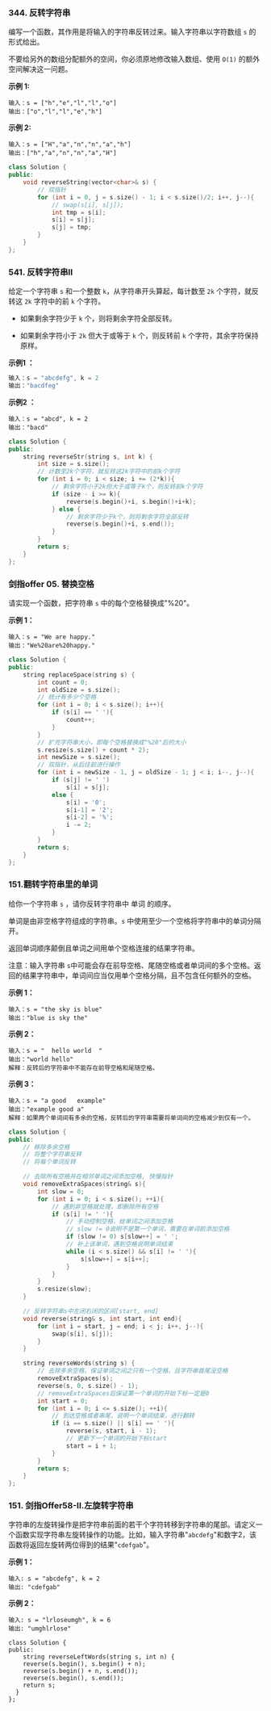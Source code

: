 ### **344. 反转字符串** 

编写一个函数，其作用是将输入的字符串反转过来。输入字符串以字符数组 `s` 的形式给出。

不要给另外的数组分配额外的空间，你必须原地修改输入数组、使用 `O(1)` 的额外空间解决这一问题。

**示例 1:**

```
输入：s = ["h","e","l","l","o"]
输出：["o","l","l","e","h"]
```

**示例 2:**

```
输入：s = ["H","a","n","n","a","h"]
输出：["h","a","n","n","a","H"]
```

```c++
class Solution {
public:
    void reverseString(vector<char>& s) {
        // 双指针
        for (int i = 0, j = s.size() - 1; i < s.size()/2; i++, j--){
            // swap(s[i], s[j]);
            int tmp = s[i];
            s[i] = s[j];
            s[j] = tmp;
        }
    }
};
```

### **541. 反转字符串Ⅱ** 

给定一个字符串 `s` 和一个整数 `k`，从字符串开头算起，每计数至 `2k` 个字符，就反转这 `2k` 字符中的前 `k` 个字符。

- 如果剩余字符少于 `k` 个，则将剩余字符全部反转。

- 如果剩余字符小于 `2k` 但大于或等于 `k` 个，则反转前 `k` 个字符，其余字符保持原样。

**示例1 ：**

```c++
输入：s = "abcdefg", k = 2
输出："bacdfeg"
```

**示例2 ：**

```
输入：s = "abcd", k = 2
输出："bacd"
```

```c++
class Solution {
public:
    string reverseStr(string s, int k) {
        int size = s.size();
        // 计数至2k个字符，就反转这2k字符中的前k个字符
        for (int i = 0; i < size; i += (2*k)){
            // 剩余字符小于2k但大于或等于k个，则反转前k个字符
            if (size - i >= k){
                reverse(s.begin()+i, s.begin()+i+k);
            } else {
                // 剩余字符少于k个，则将剩余字符全部反转
                reverse(s.begin()+i, s.end());
            }
        }
        return s;
    }
};
```

### **剑指offer 05. 替换空格** 

请实现一个函数，把字符串 `s` 中的每个空格替换成"%20"。

**示例 1：**

```
输入：s = "We are happy."
输出："We%20are%20happy."
```

```C++
class Solution {
public:
    string replaceSpace(string s) {
        int count = 0;
        int oldSize = s.size();
        // 统计有多少个空格
        for (int i = 0; i < s.size(); i++){
            if (s[i] == ' '){
                count++;
            }
        }
        // 扩充字符串大小，即每个空格替换成"%20"后的大小
        s.resize(s.size() + count * 2);
        int newSize = s.size();
        // 双指针，从后往前进行操作
        for (int i = newSize - 1, j = oldSize - 1; j < i; i--, j--){
            if (s[j] != ' ')
                s[i] = s[j];
            else {
                s[i] = '0';
                s[i-1] = '2';
                s[i-2] = '%';
                i -= 2;
            }
        }
        return s;
    }
};
```

### **151.翻转字符串里的单词** 

给你一个字符串 `s` ，请你反转字符串中 单词 的顺序。

单词是由非空格字符组成的字符串。`s` 中使用至少一个空格将字符串中的单词分隔开。

返回单词顺序颠倒且单词之间用单个空格连接的结果字符串。

注意：输入字符串 `s`中可能会存在前导空格、尾随空格或者单词间的多个空格。返回的结果字符串中，单词间应当仅用单个空格分隔，且不包含任何额外的空格。

**示例 1：**

```
输入：s = "the sky is blue"
输出："blue is sky the"
```

**示例 2：**

```
输入：s = "  hello world  "
输出："world hello"
解释：反转后的字符串中不能存在前导空格和尾随空格。
```

**示例 3：**

```
输入：s = "a good   example"
输出："example good a"
解释：如果两个单词间有多余的空格，反转后的字符串需要将单词间的空格减少到仅有一个。
```



```c++
class Solution {
public:
    // 移除多余空格
    // 将整个字符串反转
    // 将每个单词反转

    // 去除所有空格并在相邻单词之间添加空格, 快慢指针
    void removeExtraSpaces(string& s){
        int slow = 0;
        for (int i = 0; i < s.size(); ++i){
            // 遇到非空格就处理，即删除所有空格
            if (s[i] != ' '){
                // 手动控制空格，给单词之间添加空格
                // slow != 0说明不是第一个单词，需要在单词前添加空格
                if (slow != 0) s[slow++] = ' ';
                // 补上该单词，遇到空格说明单词结束
                while (i < s.size() && s[i] != ' '){
                    s[slow++] = s[i++];
                }
            }
        }
        s.resize(slow);
    }

    // 反转字符串s中左闭右闭的区间[start, end]
    void reverse(string& s, int start, int end){
        for (int i = start, j = end; i < j; i++, j--){
            swap(s[i], s[j]);
        }
    }

    string reverseWords(string s) {
        // 去除多余空格，保证单词之间之只有一个空格，且字符串首尾没空格
        removeExtraSpaces(s);
        reverse(s, 0, s.size() - 1);
        // removeExtraSpaces后保证第一个单词的开始下标一定是0
        int start = 0;
        for (int i = 0; i <= s.size(); ++i){
            // 到达空格或者串尾，说明一个单词结束，进行翻转
            if (i == s.size() || s[i] == ' '){
                reverse(s, start, i - 1);
                // 更新下一个单词的开始下标start
                start = i + 1;
            }
        }
        return s;
    }
};
```

### **151. **剑指Offer58-II.左旋转字符串**** 

字符串的左旋转操作是把字符串前面的若干个字符转移到字符串的尾部。请定义一个函数实现字符串左旋转操作的功能。比如，输入字符串"`abcdefg`"和数字2，该函数将返回左旋转两位得到的结果"`cdefgab`"。

**示例 1：**

```
输入: s = "abcdefg", k = 2
输出: "cdefgab"
```

**示例 2：**

```
输入: s = "lrloseumgh", k = 6
输出: "umghlrlose"
```

```
class Solution {
public:
  	string reverseLeftWords(string s, int n) {
  	reverse(s.begin(), s.begin() + n);
	reverse(s.begin() + n, s.end());
	reverse(s.begin(), s.end());
	return s;
  }
};
```

